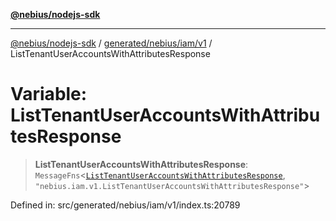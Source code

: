 [**@nebius/nodejs-sdk**](../../../../../README.md)

***

[@nebius/nodejs-sdk](../../../../../README.md) / [generated/nebius/iam/v1](../README.md) / ListTenantUserAccountsWithAttributesResponse

# Variable: ListTenantUserAccountsWithAttributesResponse

> **ListTenantUserAccountsWithAttributesResponse**: `MessageFns`\<[`ListTenantUserAccountsWithAttributesResponse`](../interfaces/ListTenantUserAccountsWithAttributesResponse.md), `"nebius.iam.v1.ListTenantUserAccountsWithAttributesResponse"`\>

Defined in: src/generated/nebius/iam/v1/index.ts:20789
